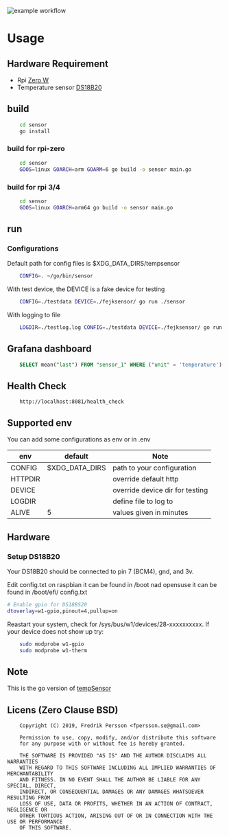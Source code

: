 ![example workflow](https://github.com/fpersson/gosensor/actions/workflows/go.yml/badge.svg)

# Usage

## Hardware Requirement

* Rpi [Zero W](https://www.electrokit.com/produkt/raspberry-pi-zero-w-board/)
* Temperature sensor [DS18B20](https://www.kjell.com/se/produkter/el-verktyg/utvecklingskit/arduino/tillbehor/temperatursensor-med-kabel-for-arduino-p87081)

## build
```bash
    cd sensor
    go install
```

### build for rpi-zero
```bash
    cd sensor
    GOOS=linux GOARCH=arm GOARM=6 go build -o sensor main.go
```

### build for rpi 3/4
```bash
    cd sensor
    GOOS=linux GOARCH=arm64 go build -o sensor main.go
```

## run

### Configurations
Default path for config files is $XDG_DATA_DIRS/tempsensor

```bash
    CONFIG=. ~/go/bin/sensor
```

With test device, the DEVICE is a fake device for testing
```bash
    CONFIG=./testdata DEVICE=./fejksensor/ go run ./sensor
```

With logging to file
```bash
    LOGDIR=./testlog.log CONFIG=./testdata DEVICE=./fejksensor/ go run ./sensor
```

## Grafana dashboard
```sql
    SELECT mean("last") FROM "sensor_1" WHERE ("unit" = 'temperature') AND $timeFilter GROUP BY time($__interval) fill(null)
```

## Health Check
```
    http://localhost:8081/health_check
```

## Supported env
You can add some configurations as env or in .env

| env          | default         | Note                            |
|--------------|-----------------|---------------------------------|
| CONFIG       | $XDG_DATA_DIRS  | path to your configuration      |
| HTTPDIR      |                 | override default http           |
| DEVICE       |                 | override device dir for testing |
| LOGDIR       |                 | define file to log to           |
| ALIVE        | 5               | values given in minutes         |

## Hardware

### Setup DS18B20
Your DS18B20 should be connected to pin 7 (BCM4), gnd, and 3v.

Edit config.txt on raspbian it can be found in /boot nad opensuse it can be found in /boot/efi/
config.txt
```bash
# Enable gpio for DS18BS20
dtoverlay=w1-gpio,pinout=4,pullup=on
```

Reastart your system, check for /sys/bus/w1/devices/28-xxxxxxxxxx. If your device does not show up try:
```bash
    sudo modprobe w1-gpio
    sudo modprobe w1-therm
```

## Note
This is the go version of [tempSensor](https://github.com/fpersson/tempSensor)

## Licens (Zero Clause BSD)
```
    Copyright (C) 2019, Fredrik Persson <fpersson.se@gmail.com>

    Permission to use, copy, modify, and/or distribute this software
    for any purpose with or without fee is hereby granted.

    THE SOFTWARE IS PROVIDED "AS IS" AND THE AUTHOR DISCLAIMS ALL WARRANTIES
    WITH REGARD TO THIS SOFTWARE INCLUDING ALL IMPLIED WARRANTIES OF MERCHANTABILITY
    AND FITNESS. IN NO EVENT SHALL THE AUTHOR BE LIABLE FOR ANY SPECIAL, DIRECT,
    INDIRECT, OR CONSEQUENTIAL DAMAGES OR ANY DAMAGES WHATSOEVER RESULTING FROM
    LOSS OF USE, DATA OR PROFITS, WHETHER IN AN ACTION OF CONTRACT, NEGLIGENCE OR
    OTHER TORTIOUS ACTION, ARISING OUT OF OR IN CONNECTION WITH THE USE OR PERFORMANCE
    OF THIS SOFTWARE.
```

